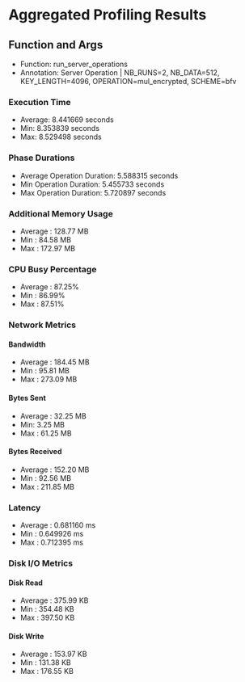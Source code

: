 # Aggregated Profiling Results
## Function and Args
- Function: run_server_operations
- Annotation: Server Operation | NB_RUNS=2, NB_DATA=512, KEY_LENGTH=4096, OPERATION=mul_encrypted, SCHEME=bfv
### Execution Time
- Average: 8.441669 seconds
- Min: 8.353839 seconds
- Max: 8.529498 seconds
### Phase Durations
- Average Operation Duration: 5.588315 seconds
- Min Operation Duration: 5.455733 seconds
- Max Operation Duration: 5.720897 seconds
### Additional Memory Usage
- Average : 128.77 MB
- Min : 84.58 MB
- Max : 172.97 MB
### CPU Busy Percentage
- Average : 87.25%
- Min : 86.99%
- Max : 87.51%
### Network Metrics
#### Bandwidth
- Average : 184.45 MB
- Min : 95.81 MB
- Max : 273.09 MB
#### Bytes Sent
- Average : 32.25 MB
- Min: 3.25 MB
- Max : 61.25 MB
#### Bytes Received
- Average : 152.20 MB
- Min : 92.56 MB
- Max : 211.85 MB
### Latency
- Average : 0.681160 ms
- Min : 0.649926 ms
- Max : 0.712395 ms
### Disk I/O Metrics
#### Disk Read
- Average : 375.99 KB
- Min : 354.48 KB
- Max : 397.50 KB
#### Disk Write
- Average : 153.97 KB
- Min : 131.38 KB
- Max : 176.55 KB
